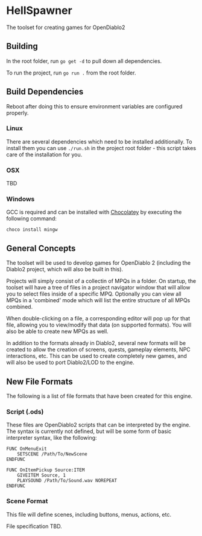 # HellSpawner
The toolset for creating games for OpenDiablo2

## Building
In the root folder, run `go get -d` to pull down all dependencies.

To run the project, run `go run .` from the root folder.

## Build Dependencies
Reboot after doing this to ensure environment variables are configured properly.
### Linux
There are several dependencies which need to be installed additionally. To install them you can use `./run.sh` in the project root folder - this script takes care of the installation for you.

### OSX
TBD
### Windows
GCC is required and can be installed with [Chocolatey](https://chocolatey.org/) by executing the following command:
```shell script
choco install mingw
```

## General Concepts
The toolset will be used to develop games for OpenDiablo 2 (including the Diablo2 project, which will also be
built in this).

Projects will simply consist of a collectin of MPQs in a folder. On startup, the toolset will have a tree of
files in a project navigator window that will allow you to select files inside of a specific MPQ. Optionally you can
view all MPQs in a 'combined' mode which will list the entire structure of all MPQs combined.

When double-clicking on a file, a corresponding editor will pop up for that file, allowing you to view/modify
that data (on supported formats). You will also be able to create new MPQs as well.

In addition to the formats already in Diablo2, several new formats will be created to allow the creation
of screens, quests, gameplay elements, NPC interactions, etc. This can be used to create completely new
games, and will also be used to port Diablo2/LOD to the engine.

## New File Formats
The following is a list of file formats that have been created for this engine.

### Script (.ods)
These files are OpenDiablo2 scripts that can be interpreted by the engine. The syntax is currently not defined,
but will be some form of basic interpreter syntax, like the following:
```basic
FUNC OnMenuExit
    SETSCENE /Path/To/NewScene
ENDFUNC

FUNC OnItemPickup Source:ITEM
    GIVEITEM Source, 1
    PLAYSOUND /Path/To/Sound.wav NOREPEAT
ENDFUNC
```

### Scene Format
This file will define scenes, including buttons, menus, actions, etc.

File specification TBD.
